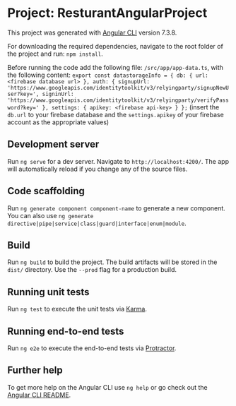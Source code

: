 # Project: ResturantAngularProject

This project was generated with [Angular CLI](https://github.com/angular/angular-cli) version 7.3.8.

For downloading the required dependencies, navigate to the root folder of the project and run: `npm install`.

Before running the code add the following file: `/src/app/app-data.ts`, with the following content:
`
export const datastorageInfo = {
    db: { url: <firebase database url> },
    auth: {
        signupUrl: 'https://www.googleapis.com/identitytoolkit/v3/relyingparty/signupNewUser?key=',
        signinUrl: 'https://www.googleapis.com/identitytoolkit/v3/relyingparty/verifyPassword?key='
    },
    settings: { apikey: <firebase api-key> }
};
`
(insert the `db.url` to your firebase database and the `settings.apikey` of your firebase account as the appropriate values)

## Development server

Run `ng serve` for a dev server. Navigate to `http://localhost:4200/`. The app will automatically reload if you change any of the source files.

## Code scaffolding

Run `ng generate component component-name` to generate a new component. You can also use `ng generate directive|pipe|service|class|guard|interface|enum|module`.

## Build

Run `ng build` to build the project. The build artifacts will be stored in the `dist/` directory. Use the `--prod` flag for a production build.

## Running unit tests

Run `ng test` to execute the unit tests via [Karma](https://karma-runner.github.io).

## Running end-to-end tests

Run `ng e2e` to execute the end-to-end tests via [Protractor](http://www.protractortest.org/).

## Further help

To get more help on the Angular CLI use `ng help` or go check out the [Angular CLI README](https://github.com/angular/angular-cli/blob/master/README.md).
